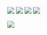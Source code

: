 [![](https://raw.githubusercontent.com/shtwangy/shtwangy/master/profile-summary-card-output/node_dark/0-profile-details.svg)](https://github.com/vn7n24fzkq/github-profile-summary-cards)
[![](https://raw.githubusercontent.com/shtwangy/shtwangy/master/profile-summary-card-output/node_dark/1-repos-per-language.svg)](https://github.com/vn7n24fzkq/github-profile-summary-cards)
[![](https://raw.githubusercontent.com/shtwangy/shtwangy/master/profile-summary-card-output/node_dark/2-most-commit-language.svg)](https://github.com/vn7n24fzkq/github-profile-summary-cards)
[![](https://raw.githubusercontent.com/shtwangy/shtwangy/master/profile-summary-card-output/node_dark/3-stats.svg)](https://github.com/vn7n24fzkq/github-profile-summary-cards)

![](https://komarev.com/ghpvc/?username=shtwangy&color=green)
